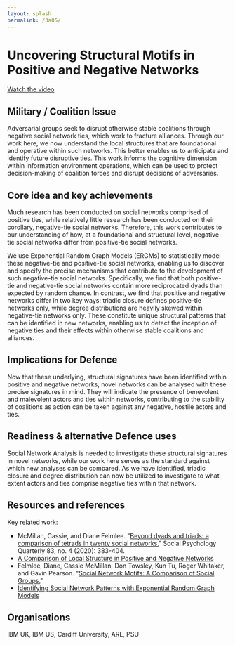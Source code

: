 ```yaml
---
layout: splash
permalink: /3a05/
---
```


# Uncovering Structural Motifs in Positive and Negative Networks

[Watch the video](https://ibm.box.com/v/Showcase-3a05-video)

## Military / Coalition Issue
Adversarial groups seek to disrupt otherwise stable coalitions through negative social network ties, which work to fracture alliances. Through our work here, we now understand the local structures that are foundational and operative within such networks. This better enables us to anticipate and identify future disruptive ties. This work informs the cognitive dimension within information environment operations, which can be used to protect decision-making of coalition forces and disrupt decisions of adversaries.

## Core idea and key achievements
Much research has been conducted on social networks comprised of positive ties, while relatively little research has been conducted on their corollary, negative-tie social networks. Therefore, this work contributes to our understanding of how, at a foundational and structural level, negative-tie social networks differ from positive-tie social networks.

We use Exponential Random Graph Models (ERGMs) to statistically model these negative-tie and positive-tie social networks, enabling us to discover and specify the precise mechanisms that contribute to the development of such negative-tie social networks. Specifically, we find that both positive-tie and negative-tie social networks contain more reciprocated dyads than expected by random chance. In contrast, we find that positive and negative networks differ in two key ways: triadic closure defines positive-tie networks only, while degree distributions are heavily skewed within negative-tie networks only. These constitute unique structural patterns that can be identified in new networks, enabling us to detect the inception of negative ties and their effects within otherwise stable coalitions and alliances.


## Implications for Defence
Now that these underlying, structural signatures have been identified within positive and negative networks, novel networks can be analysed with these precise signatures in mind. They will indicate the presence of benevolent and malevolent actors and ties within networks, contributing to the stability of coalitions as action can be taken against any negative, hostile actors and ties. 

## Readiness & alternative Defence uses
Social Network Analysis is needed to investigate these structural signatures in novel networks, while our work here serves as the standard against which new analyses can be compared. As we have identified, triadic closure and degree distribution can now be utilized to investigate to what extent actors and ties comprise negative ties within that network.
<!-- ![image info](/dais/achievements/images/1a02_figure1.jpg) -->

## Resources and references
Key related work: 
* McMillan, Cassie, and Diane Felmlee. "[Beyond dyads and triads: a comparison of tetrads in twenty social networks.](/doc-5976/)" Social Psychology Quarterly 83, no. 4 (2020): 383-404.
* [A Comparison of Local Structure in Positive and Negative Networks](https://dais-ita.org/node/5477)
* Felmlee, Diane, Cassie McMillan, Don Towsley, Kun Tu, Roger Whitaker, and Gavin Pearson. "[Social Network Motifs: A Comparison of Social Groups.](/doc-4703/)"
* [Identifying Social Network Patterns with Exponential Random Graph Models](https://dais-ita.org/node/5444)

## Organisations
IBM UK, IBM US, Cardiff University, ARL, PSU
